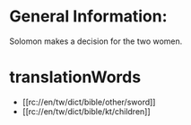 # General Information:

Solomon makes a decision for the two women.

# translationWords

* [[rc://en/tw/dict/bible/other/sword]]
* [[rc://en/tw/dict/bible/kt/children]]